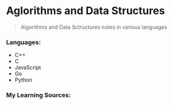 # Aglorithms and Data Structures

> Algorithms and Data Sctructures notes in various languages

### Languages:
- C++
- C
- JavaScript
- Go
- Python

### My Learning Sources: 

